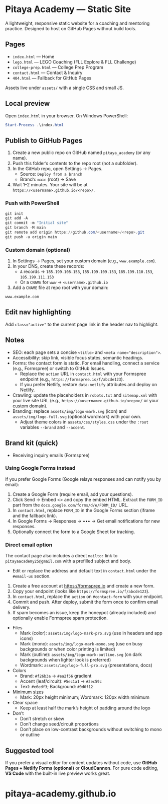 # Pitaya Academy — Static Site

A lightweight, responsive static website for a coaching and mentoring practice. Designed to host on GitHub Pages without build tools.

## Pages
- `index.html` — Home
- `lego.html` — LEGO Coaching (FLL Explore & FLL Challenge)
- `college-prep.html` — College Prep Program
- `contact.html` — Contact & Inquiry
- `404.html` — Fallback for GitHub Pages

Assets live under `assets/` with a single CSS and small JS.

## Local preview
Open `index.html` in your browser. On Windows PowerShell:

```powershell
Start-Process .\index.html
```

## Publish to GitHub Pages
1. Create a new public repo on GitHub named `pitaya_academy` (or any name).
2. Push this folder’s contents to the repo root (not a subfolder).
3. In the GitHub repo, open Settings → Pages.
   - Source: `Deploy from a branch`
   - Branch: `main` (root) → Save
4. Wait 1–2 minutes. Your site will be at `https://<username>.github.io/<repo>/`.

### Push with PowerShell
```powershell
git init
git add -A
git commit -m "Initial site"
git branch -M main
git remote add origin https://github.com/<username>/<repo>.git
git push -u origin main
```

### Custom domain (optional)
1. In Settings → Pages, set your custom domain (e.g., `www.example.com`).
2. In your DNS, create these records:
   - `A` records → `185.199.108.153`, `185.199.109.153`, `185.199.110.153`, `185.199.111.153`
   - Or a `CNAME` for `www` → `<username>.github.io`
3. Add a `CNAME` file at repo root with your domain:

```text
www.example.com
```

## Edit nav highlighting
Add `class="active"` to the current page link in the header nav to highlight.

## Notes
- SEO: each page sets a concise `<title>` and `<meta name="description">`.
- Accessibility: skip link, visible focus states, semantic headings.
- Forms: the contact form is static. For email handling, connect a service (e.g., Formspree) or switch to GitHub Issues.
   - Replace the `action` URL in `contact.html` with your Formspree endpoint (e.g., `https://formspree.io/f/abcde123`).
   - If you prefer Netlify, restore `data-netlify` attributes and deploy on Netlify.
 - Crawling: update the placeholders in `robots.txt` and `sitemap.xml` with your live site URL (e.g., `https://<username>.github.io/<repo>/` or your custom domain).
 - Branding: replace `assets/img/logo-mark.svg` (icon) and `assets/img/logo-full.svg` (optional wordmark) with your own.
    - Adjust theme colors in `assets/css/styles.css` under the `:root` variables `--brand` and `--accent`.

## Brand kit (quick)
- Receiving inquiry emails (Formspree)

### Using Google Forms instead
If you prefer Google Forms (Google relays responses and can notify you by email):
1. Create a Google Form (require email, add your questions).
2. Click Send → Embed <> and copy the embed HTML. Extract the `FORM_ID` part from the `docs.google.com/forms/d/e/FORM_ID/` URL.
3. In `contact.html`, replace `FORM_ID` in the Google Forms section (iframe and the fallback link).
4. In Google Forms → Responses → ••• → Get email notifications for new responses.
5. Optionally connect the form to a Google Sheet for tracking.

### Direct email option
The contact page also includes a direct `mailto:` link to `pitayaacademy25@gmail.com` with a prefilled subject and body.
- Edit or replace the address and default text in `contact.html` under the `#email-us` section.
1. Create a free account at https://formspree.io and create a new form.
2. Copy your endpoint (looks like `https://formspree.io/f/abcde123`).
3. In `contact.html`, replace the `action` on `#contact-form` with your endpoint.
4. Commit and push. After deploy, submit the form once to confirm email delivery.
5. If spam becomes an issue, keep the honeypot (already included) and optionally enable Formspree spam protection.

- Files
   - Mark (color): `assets/img/logo-mark-pro.svg` (use in headers and app icons)
   - Mark (mono): `assets/img/logo-mark-mono.svg` (use on busy backgrounds or when color printing is limited)
   - Mark (outline): `assets/img/logo-mark-outline.svg` (on dark backgrounds when lighter look is preferred)
   - Wordmark: `assets/img/logo-full-pro.svg` (presentations, docs)
- Colors
   - Brand: `#f26b3a` → `#ea2f56` gradient
   - Accent (leaf/circuit): `#5ec1a1` → `#2ec59c`
   - Text: `#e6edf3`; Background: `#0d0f12`
- Minimum sizes
   - Mark: 20px height minimum; Wordmark: 120px width minimum
- Clear space
   - Keep at least half the mark’s height of padding around the logo
- Don’t
   - Don’t stretch or skew
   - Don’t change seed/circuit proportions
   - Don’t place on low-contrast backgrounds without switching to mono or outline

## Suggested tool
If you prefer a visual editor for content updates without code, use **GitHub Pages + Netlify Forms (optional)** or **CloudCannon**. For pure code editing, **VS Code** with the built-in live preview works great.
# pitaya-academy.github.io
